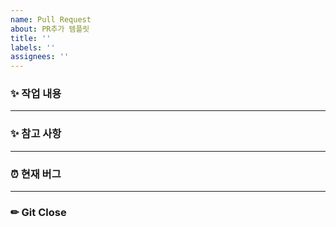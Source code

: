 ```yaml
---
name: Pull Request
about: PR추가 템플릿
title: ''
labels: ''
assignees: ''
---
```


### ✨ 작업 내용

---

### ✨ 참고 사항

---

### ⏰ 현재 버그

---

### ✏ Git Close
